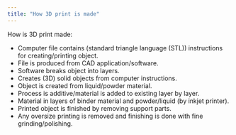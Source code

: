 ```yaml
---
title: "How 3D print is made"
--- 
```


How is 3D print made:

- Computer file contains (standard triangle language (STL)) instructions for creating/printing object.
- File is produced from CAD application/software.
- Software breaks object into layers.
- Creates (3D) solid objects from computer instructions.
- Object is created from liquid/powder material.
- Process is additive/material is added to existing layer by layer.
- Material in layers of binder material and powder/liquid (by inkjet printer).
- Printed object is finished by removing support parts.
- Any oversize printing is removed and finishing is done with fine grinding/polishing.